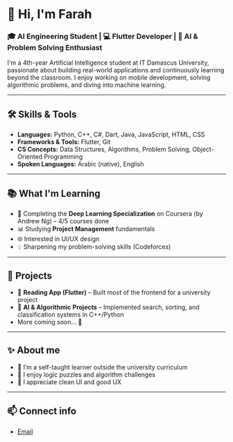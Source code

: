 
<!--
**FarahRahmeh/FarahRahmeh** is a ✨ _special_ ✨ repository because its `README.md` (this file) appears on your GitHub profile.

Here are some ideas to get you started:

- 🔭 I’m currently working on ...
- 🌱 I’m currently learning ...
- 👯 I’m looking to collaborate on ...
- 🤔 I’m looking for help with ...
- 💬 Ask me about ...
- 📫 How to reach me: ...
- 😄 Pronouns: ...
- ⚡ Fun fact: ...
-->
# 👋 Hi, I'm Farah 
### 🎓 AI Engineering Student | 💻 Flutter Developer | 🤖 AI & Problem Solving Enthusiast

I'm a 4th-year Artificial Intelligence student at IT Damascus University, passionate about building real-world applications and continuously learning beyond the classroom. I enjoy working on mobile development, solving algorithmic problems, and diving into machine learning.

---

## 🛠️ Skills & Tools

- **Languages:** Python, C++, C#, Dart, Java, JavaScript, HTML, CSS  
- **Frameworks & Tools:** Flutter, Git
- **CS Concepts:** Data Structures, Algorithms, Problem Solving, Object-Oriented Programming  
- **Spoken Languages:** Arabic (native), English

---

## 📚 What I'm Learning

- 🤖 Completing the **Deep Learning Specialization** on Coursera (by Andrew Ng) – 4/5 courses done  
- 📊 Studying **Project Management** fundamentals  
- 🌐 Interested in UI/UX design  
- 💡 Sharpening my problem-solving skills (Codeforces)

---

## 🚀 Projects

- 📖 **Reading App (Flutter)** – Built most of the frontend for a university project  
- 🤖 **AI & Algorithmic Projects** – Implemented search, sorting, and classification systems in C++/Python  
- More coming soon... 👀


---

## ✨ About me

- 🌱 I’m a self-taught learner outside the university curriculum  
- 🧩 I enjoy logic puzzles and algorithm challenges  
- 🎨 I appreciate clean UI and good UX  

---

## 📫 Connect info 

- [Email](farahh.rahmeh@gmail.com)
  <!--
- [GitHub](https://github.com/FarahRahmeh)
  -->

Thanks for visiting! 

